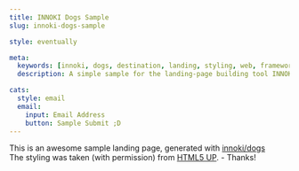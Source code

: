 ```yaml
---
title: INNOKI Dogs Sample
slug: innoki-dogs-sample

style: eventually

meta:
  keywords: [innoki, dogs, destination, landing, styling, web, framework]
  description: A simple sample for the landing-page building tool INNOKI dogs

cats:
  style: email
  email:
    input: Email Address
    button: Sample Submit ;D
---
```


This is an awesome sample landing page, generated with [innoki/dogs](https://github.com/innoki/dogs)<br>
The styling was taken (with permission) from [HTML5 UP](http://html5up.net/). - Thanks!
